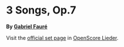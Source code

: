 
# 3 Songs, Op.7

__By [Gabriel Fauré](..)__

Visit the [official set page] in [OpenScore Lieder].

[official set page]: https://musescore.com/openscore-lieder-corpus/sets/5108674
[OpenScore Lieder]: https://musescore.com/openscore-lieder-corpus
